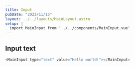 ```yaml
---
title: Input
pubDate: "2023/11/15"
layout: ../../layouts/MainLayout.astro
setup: |
  import MainInput from '../../components/MainInput.vue'
---
```


## Input text

<div class="component-preview">
    <MainInput label="Name">
</div>

```js
<MainInput type="text" value="Hello world!"></MainInput>
```
